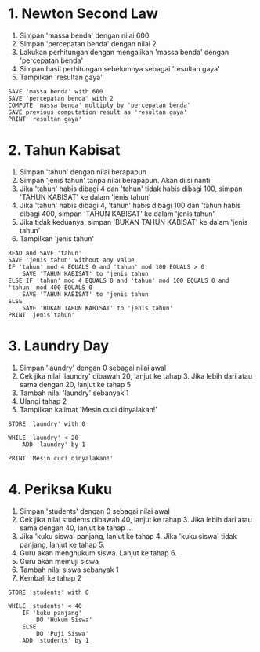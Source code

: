 # 1. Newton Second Law

<!-- Buatlah sebuah algoritma / pseudocode untuk menghitung resultan gaya pada sebuah mobil yang memiliki massa benda 600 kg dan ketika didorong oleh tiga orang percepatannya adalah 2 m/s2! -->

<!-- Algoritma -->
1. Simpan 'massa benda' dengan nilai 600
2. Simpan 'percepatan benda' dengan nilai 2
3. Lakukan perhitungan dengan mengalikan 'massa benda' dengan 'percepatan benda'
4. Simpan hasil perhitungan sebelumnya sebagai 'resultan gaya'
5. Tampilkan 'resultan gaya'

<!-- Pseudo Code -->
```
SAVE 'massa benda' with 600
SAVE 'percepatan benda' with 2
COMPUTE 'massa benda' multiply by 'percepatan benda'
SAVE previous computation result as 'resultan gaya'
PRINT 'resultan gaya'
```


# 2. Tahun Kabisat

<!-- Dalam kalender Gregorian, tahun kabisat memiliki beberapa kriteria yaitu antara lain:

    Jika tahun habis di bagi 4 dan tidak habis di bagi 100, dan
    Jika tahun habis di bagi 4, habis di bagi 100 dan habis di bagi 400 -->

<!-- Algoritma -->
1. Simpan 'tahun' dengan nilai berapapun
2. Simpan 'jenis tahun' tanpa nilai berapapun. Akan diisi nanti
3. Jika 'tahun' habis dibagi 4 dan 'tahun' tidak habis dibagi 100, simpan 'TAHUN KABISAT' ke dalam 'jenis tahun'
4. Jika 'tahun' habis dibagi 4, 'tahun' habis dibagi 100 dan 'tahun habis dibagi 400, simpan 'TAHUN KABISAT' ke dalam 'jenis tahun'
5. Jika tidak keduanya, simpan 'BUKAN TAHUN KABISAT' ke dalam 'jenis tahun'
6. Tampilkan 'jenis tahun'

<!-- Pseudo Code -->
```
READ and SAVE 'tahun'
SAVE 'jenis tahun' without any value
IF 'tahun' mod 4 EQUALS 0 and 'tahun' mod 100 EQUALS > 0
    SAVE 'TAHUN KABISAT' to 'jenis tahun
ELSE IF 'tahun' mod 4 EQUALS 0 and 'tahun' mod 100 EQUALS 0 and 'tahun' mod 400 EQUALS 0
    SAVE 'TAHUN KABISAT' to 'jenis tahun
ELSE
    SAVE 'BUKAN TAHUN KABISAT' to 'jenis tahun'
PRINT 'jenis tahun'
```

# 3. Laundry Day

<!-- Foxie akan mencuci pakaiannya menggunakan mesin cuci. Pakaian yang akan dicuci oleh Foxie sebanyak 20 dan akan dimasukkan ke mesin cuci. Mesin cuci akan dinyalakan jika semua pakaian Foxie sudah masuk ke mesin cuci. -->

<!-- Algoritma -->
1. Simpan 'laundry' dengan 0 sebagai nilai awal
2. Cek jika nilai 'laundry' dibawah 20, lanjut ke tahap 3. Jika lebih dari atau sama dengan 20, lanjut ke tahap 5
3. Tambah nilai 'laundry' sebanyak 1
4. Ulangi tahap 2
5. Tampilkan kalimat 'Mesin cuci dinyalakan!'

<!-- Pseudo Code -->
```
STORE 'laundry' with 0

WHILE 'laundry' < 20
    ADD 'laundry' by 1

PRINT 'Mesin cuci dinyalakan!'
```

# 4. Periksa Kuku

<!-- Seorang guru akan memeriksa kuku siswa-siswinya yang sebanyak 40 orang dengan cara berkeliling kelas. Jika guru menemukan siswa/siswi yang memiliki kuku yang panjang maka guru akan menghukum siswa/siswi tersebut, jika tidak guru akan memuji siswa/siswi tersebut. -->

<!-- Algoritma -->
1. Simpan 'students' dengan 0 sebagai nilai awal
2. Cek jika nilai students dibawah 40, lanjut ke tahap 3. Jika lebih dari atau sama dengan 40, lanjut ke tahap ...
3. Jika 'kuku siswa' panjang, lanjut ke tahap 4. Jika 'kuku siswa' tidak panjang, lanjut ke tahap 5.
4. Guru akan menghukum siswa. Lanjut ke tahap 6.
5. Guru akan memuji siswa
6. Tambah nilai siswa sebanyak 1
7. Kembali ke tahap 2

<!-- Pseudo Code -->
```
STORE 'students' with 0

WHILE 'students' < 40
    IF 'kuku panjang'
        DO 'Hukum Siswa'
    ELSE
        DO 'Puji Siswa'
    ADD 'students' by 1
```